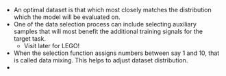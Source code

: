* An optimal dataset is that which most closely matches the distribution which the model will be evaluated on.
* One of the data selection process can include selecting auxiliary samples that will most benefit the additional training signals for the target task.
	* Visit later for LEGO! 
* When the selection function assigns numbers between say 1 and 10, that is called data mixing. This helps to adjust dataset distribution.
* 